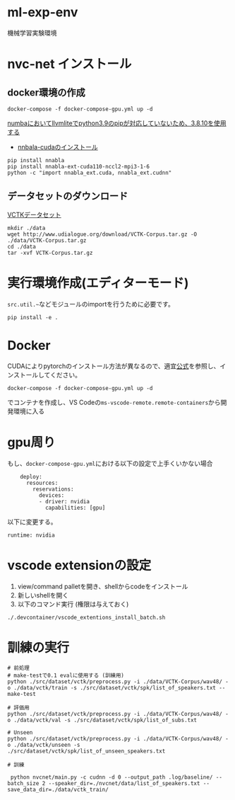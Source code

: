 # ml-exp-env
機械学習実験環境

# nvc-net インストール

## docker環境の作成

```
docker-compose -f docker-compose-gpu.yml up -d
```

[numbaにおいてllvmliteでpython3.9のpipが対応していないため、3.8.10を使用する](https://github.com/numba/llvmlite/issues/621#issuecomment-727142311)

- [nnbala-cudaのインストール](https://nnabla.readthedocs.io/en/latest/python/pip_installation_cuda.html)

```
pip install nnabla
pip install nnabla-ext-cuda110-nccl2-mpi3-1-6
python -c "import nnabla_ext.cuda, nnabla_ext.cudnn"
```

## データセットのダウンロード

[VCTKデータセット](http://www.udialogue.org/ja/download-ja/cstr-vctk-corpus.html)

```
mkdir ./data
wget http://www.udialogue.org/download/VCTK-Corpus.tar.gz -O ./data/VCTK-Corpus.tar.gz
cd ./data
tar -xvf VCTK-Corpus.tar.gz
```

# 実行環境作成(エディターモード)

`src.util.~`などモジュールのimportを行うために必要です。

```
pip install -e .
```

# Docker

 CUDAによりpytorchのインストール方法が異なるので、適宜[公式](https://pytorch.org/)を参照し、インストールしてください。

```
docker-compose -f docker-compose-gpu.yml up -d
```

でコンテナを作成し、VS Codeの`ms-vscode-remote.remote-containers`から開発環境に入る


# gpu周り

もし、`docker-compose-gpu.yml`における以下の設定で上手くいかない場合

```
    deploy:
      resources:
        reservations:
          devices:
          - driver: nvidia
            capabilities: [gpu]
```

以下に変更する。

```
runtime: nvidia
```


# vscode extensionの設定

1. view/command palletを開き、shellからcodeをインストール
2. 新しいshellを開く
3. 以下のコマンド実行 (権限は与えておく)

```
./.devcontainer/vscode_extentions_install_batch.sh
```

# 訓練の実行


```
# 前処理
# make-testで0.1 evalに使用する (訓練用)
python ./src/dataset/vctk/preprocess.py -i ./data/VCTK-Corpus/wav48/ -o ./data/vctk/train -s ./src/dataset/vctk/spk/list_of_speakers.txt --make-test

# 評価用
python ./src/dataset/vctk/preprocess.py -i ./data/VCTK-Corpus/wav48/ -o ./data/vctk/val -s ./src/dataset/vctk/spk/list_of_subs.txt

# Unseen
python ./src/dataset/vctk/preprocess.py -i ./data/VCTK-Corpus/wav48/ -o ./data/vctk/unseen -s ./src/dataset/vctk/spk/list_of_unseen_speakers.txt 

# 訓練

 python nvcnet/main.py -c cudnn -d 0 --output_path .log/baseline/ --batch_size 2 --speaker_dir=./nvcnet/data/list_of_speakers.txt --save_data_dir=./data/vctk_train/ 
 ```